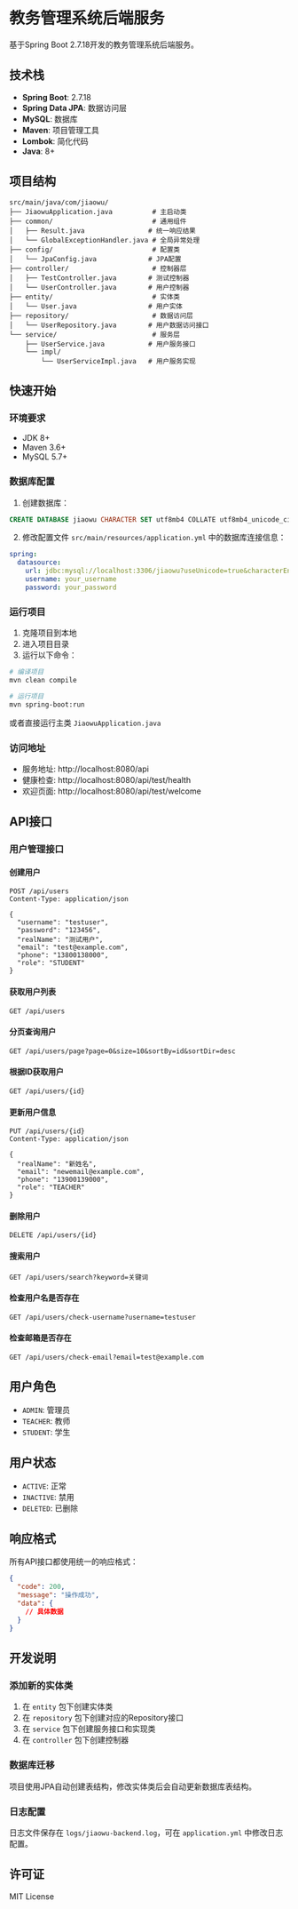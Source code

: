 # 教务管理系统后端服务

基于Spring Boot 2.7.18开发的教务管理系统后端服务。

## 技术栈

- **Spring Boot**: 2.7.18
- **Spring Data JPA**: 数据访问层
- **MySQL**: 数据库
- **Maven**: 项目管理工具
- **Lombok**: 简化代码
- **Java**: 8+

## 项目结构

```
src/main/java/com/jiaowu/
├── JiaowuApplication.java          # 主启动类
├── common/                         # 通用组件
│   ├── Result.java                # 统一响应结果
│   └── GlobalExceptionHandler.java # 全局异常处理
├── config/                         # 配置类
│   └── JpaConfig.java             # JPA配置
├── controller/                     # 控制器层
│   ├── TestController.java        # 测试控制器
│   └── UserController.java        # 用户控制器
├── entity/                         # 实体类
│   └── User.java                  # 用户实体
├── repository/                     # 数据访问层
│   └── UserRepository.java        # 用户数据访问接口
└── service/                        # 服务层
    ├── UserService.java           # 用户服务接口
    └── impl/
        └── UserServiceImpl.java   # 用户服务实现
```

## 快速开始

### 环境要求

- JDK 8+
- Maven 3.6+
- MySQL 5.7+

### 数据库配置

1. 创建数据库：
```sql
CREATE DATABASE jiaowu CHARACTER SET utf8mb4 COLLATE utf8mb4_unicode_ci;
```

2. 修改配置文件 `src/main/resources/application.yml` 中的数据库连接信息：
```yaml
spring:
  datasource:
    url: jdbc:mysql://localhost:3306/jiaowu?useUnicode=true&characterEncoding=utf8&useSSL=false&serverTimezone=Asia/Shanghai
    username: your_username
    password: your_password
```

### 运行项目

1. 克隆项目到本地
2. 进入项目目录
3. 运行以下命令：

```bash
# 编译项目
mvn clean compile

# 运行项目
mvn spring-boot:run
```

或者直接运行主类 `JiaowuApplication.java`

### 访问地址

- 服务地址: http://localhost:8080/api
- 健康检查: http://localhost:8080/api/test/health
- 欢迎页面: http://localhost:8080/api/test/welcome

## API接口

### 用户管理接口

#### 创建用户
```
POST /api/users
Content-Type: application/json

{
  "username": "testuser",
  "password": "123456",
  "realName": "测试用户",
  "email": "test@example.com",
  "phone": "13800138000",
  "role": "STUDENT"
}
```

#### 获取用户列表
```
GET /api/users
```

#### 分页查询用户
```
GET /api/users/page?page=0&size=10&sortBy=id&sortDir=desc
```

#### 根据ID获取用户
```
GET /api/users/{id}
```

#### 更新用户信息
```
PUT /api/users/{id}
Content-Type: application/json

{
  "realName": "新姓名",
  "email": "newemail@example.com",
  "phone": "13900139000",
  "role": "TEACHER"
}
```

#### 删除用户
```
DELETE /api/users/{id}
```

#### 搜索用户
```
GET /api/users/search?keyword=关键词
```

#### 检查用户名是否存在
```
GET /api/users/check-username?username=testuser
```

#### 检查邮箱是否存在
```
GET /api/users/check-email?email=test@example.com
```

## 用户角色

- `ADMIN`: 管理员
- `TEACHER`: 教师
- `STUDENT`: 学生

## 用户状态

- `ACTIVE`: 正常
- `INACTIVE`: 禁用
- `DELETED`: 已删除

## 响应格式

所有API接口都使用统一的响应格式：

```json
{
  "code": 200,
  "message": "操作成功",
  "data": {
    // 具体数据
  }
}
```

## 开发说明

### 添加新的实体类

1. 在 `entity` 包下创建实体类
2. 在 `repository` 包下创建对应的Repository接口
3. 在 `service` 包下创建服务接口和实现类
4. 在 `controller` 包下创建控制器

### 数据库迁移

项目使用JPA自动创建表结构，修改实体类后会自动更新数据库表结构。

### 日志配置

日志文件保存在 `logs/jiaowu-backend.log`，可在 `application.yml` 中修改日志配置。

## 许可证

MIT License 